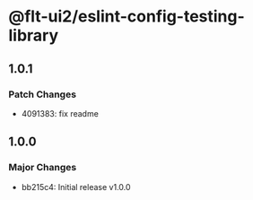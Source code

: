 # @flt-ui2/eslint-config-testing-library

## 1.0.1

### Patch Changes

- 4091383: fix readme

## 1.0.0

### Major Changes

- bb215c4: Initial release v1.0.0
